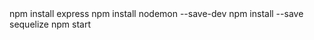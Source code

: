 <!-- npm init --> 
<!-- install framework express --> npm install express
<!-- set up --> npm install nodemon --save-dev
<!-- install package Sequelize ORM  --> npm install --save sequelize
<!-- install driver mssql --> 

<!-- start Server-->
<!-- use --> npm start